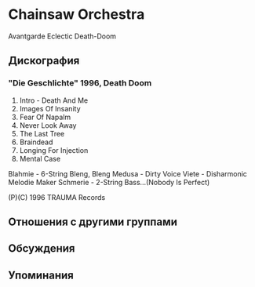# Chainsaw Orchestra

Avantgarde Eclectic Death-Doom

## Дискография

### "Die Geschlichte" 1996, Death Doom

1. Intro - Death And Me
2. Images Of Insanity
3. Fear Of Napalm
4. Never Look Away
5. The Last Tree
6. Braindead
7. Longing For Injection
8. Mental Case

Blahmie - 6-String Bleng, Bleng
Medusa - Dirty Voice
Viete - Disharmonic Melodie Maker
Schmerie - 2-String Bass...(Nobody Is Perfect)

(P)(C) 1996 TRAUMA Records


## Отношения с другими группами


## Обсуждения


## Упоминания

